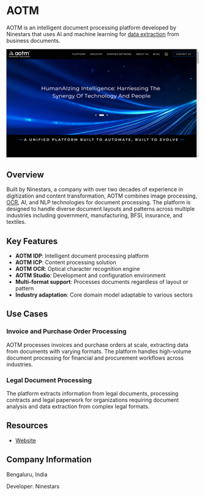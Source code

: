 # AOTM

AOTM is an intelligent document processing platform developed by Ninestars that uses AI and machine learning for [data extraction](../../capabilities/extraction/index.md) from business documents.

![AOTM](assets\aotm.png)


## Overview

Built by Ninestars, a company with over two decades of experience in digitization and content transformation, AOTM combines image processing, [OCR](../../capabilities/ocr/index.md), AI, and NLP technologies for document processing. The platform is designed to handle diverse document layouts and patterns across multiple industries including government, manufacturing, BFSI, insurance, and textiles.

## Key Features

- **AOTM IDP**: Intelligent document processing platform
- **AOTM ICP**: Content processing solution
- **AOTM OCR**: Optical character recognition engine
- **AOTM Studio**: Development and configuration environment
- **Multi-format support**: Processes documents regardless of layout or pattern
- **Industry adaptation**: Core domain model adaptable to various sectors

## Use Cases

### Invoice and Purchase Order Processing

AOTM processes invoices and purchase orders at scale, extracting data from documents with varying formats. The platform handles high-volume document processing for financial and procurement workflows across industries.

### Legal Document Processing

The platform extracts information from legal documents, processing contracts and legal paperwork for organizations requiring document analysis and data extraction from complex legal formats.

## Resources

- [Website](https://aotm.ai)

## Company Information

Bengaluru, India

Developer: Ninestars
